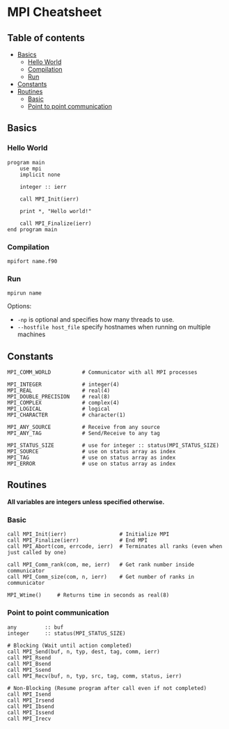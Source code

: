 # MPI Cheatsheet

## Table of contents
  * [Basics](#basics)
    + [Hello World](#hello-world)
    + [Compilation](#compilation)
    + [Run](#run)
  * [Constants](#constants)
  * [Routines](#routines)
    + [Basic](#basic)
    + [Point to point communication](#point-to-point-communication)

## Basics

### Hello World
```{fortran}
program main
    use mpi
    implicit none

    integer :: ierr

    call MPI_Init(ierr)

    print *, "Hello world!"

    call MPI_Finalize(ierr)
end program main
```

### Compilation
```
mpifort name.f90
```

### Run
```
mpirun name
```
Options:
 - `-np` is optional and specifies how many threads to use.
 - `--hostfile host_file` specify hostnames when running on multiple machines


## Constants
```{fortran}
MPI_COMM_WORLD          # Communicator with all MPI processes

MPI_INTEGER             # integer(4)
MPI_REAL                # real(4)
MPI_DOUBLE_PRECISION    # real(8)
MPI_COMPLEX             # complex(4)
MPI_LOGICAL             # logical
MPI_CHARACTER           # character(1)

MPI_ANY_SOURCE          # Receive from any source
MPI_ANY_TAG             # Send/Receive to any tag

MPI_STATUS_SIZE         # use for integer :: status(MPI_STATUS_SIZE)
MPI_SOURCE              # use on status array as index
MPI_TAG                 # use on status array as index
MPI_ERROR               # use on status array as index
```


## Routines
**All variables are integers unless specified otherwise.**

### Basic
```{fortran}
call MPI_Init(ierr)                 # Initialize MPI
call MPI_Finalize(ierr)             # End MPI
call MPI_Abort(com, errcode, ierr)  # Terminates all ranks (even when just called by one)

call MPI_Comm_rank(com, me, ierr)   # Get rank number inside communicator
call MPI_Comm_size(com, n, ierr)    # Get number of ranks in communicator

MPI_Wtime()     # Returns time in seconds as real(8)
```

### Point to point communication
```{fortran}
any         :: buf
integer     :: status(MPI_STATUS_SIZE)

# Blocking (Wait until action completed)
call MPI_Send(buf, n, typ, dest, tag, comm, ierr)
call MPI_Rsend
call MPI_Bsend
call MPI_Ssend
call MPI_Recv(buf, n, typ, src, tag, comm, status, ierr)

# Non-Blocking (Resume program after call even if not completed)
call MPI_Isend
call MPI_Irsend
call MPI_Ibsend
call MPI_Issend
call MPI_Irecv
```
